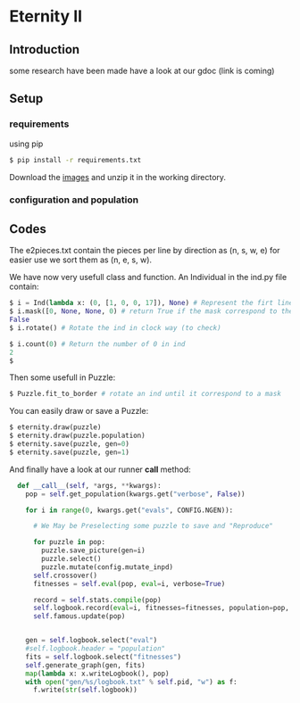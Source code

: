 
# Eternity II

## Introduction

  some research have been made have a look at our gdoc (link is coming)

## Setup

### requirements

  using pip

  ```bash
  $ pip install -r requirements.txt
  ```

  Download the [images](https://intra.epitech.eu/module/2016/M-IAR-752/PAR-9-2/acti-235553/project/file/eternityII_data.zip)
  and unzip it in the working directory.

### configuration and population



## Codes

The e2pieces.txt contain the pieces per line by direction as (n, s, w, e)
for easier use we sort them as (n, e, s, w).

We have now very usefull class and function.
An Individual in the ind.py file contain:
```python
$ i = Ind(lambda x: (0, [1, 0, 0, 17]), None) # Represent the firt line of the file
$ i.mask([0, None, None, 0) # return True if the mask correspond to the ind. we check here the 0 to the right side.
False
$ i.rotate() # Rotate the ind in clock way (to check)

$ i.count(0) # Return the number of 0 in ind
2
$
```

Then some usefull in Puzzle:

```python
$ Puzzle.fit_to_border # rotate an ind until it correspond to a mask
```

You can easily draw or save a Puzzle:

 ```python
 $ eternity.draw(puzzle)
 $ eternity.draw(puzzle.population)
 $ eternity.save(puzzle, gen=0)
 $ eternity.save(puzzle, gen=1)
 ```

And finally have a look at our runner __call__ method:
```python
  def __call__(self, *args, **kwargs):
    pop = self.get_population(kwargs.get("verbose", False))

    for i in range(0, kwargs.get("evals", CONFIG.NGEN)):

      # We May be Preselecting some puzzle to save and "Reproduce"

      for puzzle in pop:
        puzzle.save_picture(gen=i)
        puzzle.select()
        puzzle.mutate(config.mutate_inpd)
      self.crossover()
      fitnesses = self.eval(pop, eval=i, verbose=True)

      record = self.stats.compile(pop)
      self.logbook.record(eval=i, fitnesses=fitnesses, population=pop, **record)
      self.famous.update(pop)


    gen = self.logbook.select("eval")
    #self.logbook.header = "population"
    fits = self.logbook.select("fitnesses")
    self.generate_graph(gen, fits)
    map(lambda x: x.writeLogbook(), pop)
    with open("gen/%s/logbook.txt" % self.pid, "w") as f:
      f.write(str(self.logbook))
```
